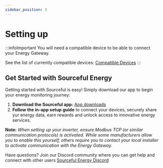 ```yaml
---
sidebar_position: 3
---
```


# Setting up 

:::infoImportant
You will need a compatible device to be able to connect your Energy Gateway. 

See the list of currently compatible devices: [Compatible Devices](https://docs.sourceful.energy/energy-gateway/compatible-devices/)
:::

## Get Started with Sourceful Energy

Getting started with Sourceful is easy! Simply download our app to begin your energy monitoring journey:
 
1. **Download the Sourceful app:** [App downloads](https://sourceful.energy/app-downloads)
2. **Follow the in-app setup guide** to connect your devices, securely share yur energy data, earn rewards and unlock access to innovative energy services.

**Note:** *When setting up your inverter, ensure Modbus TCP (or similar communication protocols) is activated. While some manufacturers allow you to enable this yourself, others require you to contact your local installer to activate communication with the Energy Gateway.*

Have questions? Join our Discord community where you can get help and connect with other users [Sourceful Energy Discord]([https://discord.gg/srcful)
